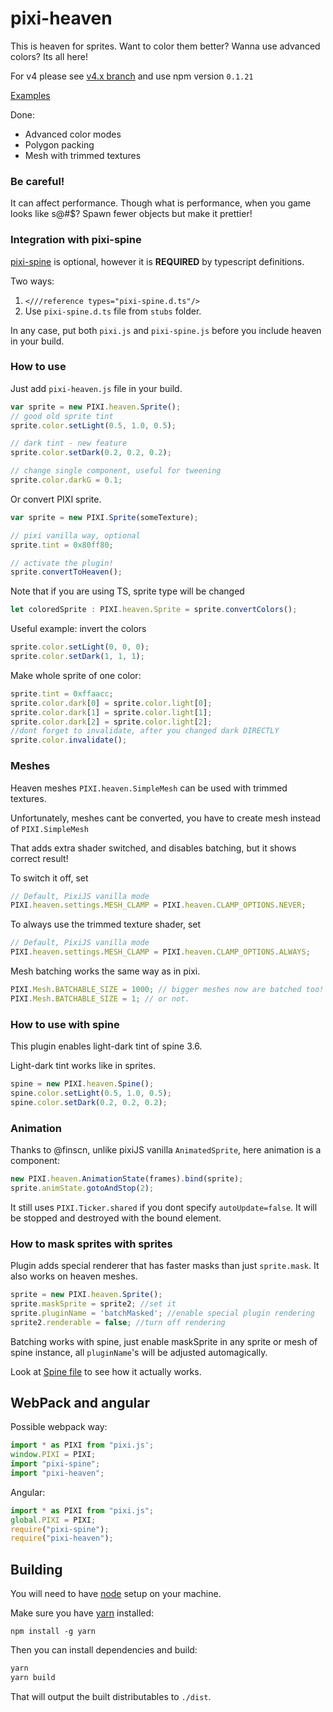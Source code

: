 # pixi-heaven

This is heaven for sprites. Want to color them better? Wanna use advanced colors? Its all here!

For v4 please see [v4.x branch](https://github.com/pixijs/pixi-spine/tree/v4.x) and use npm version `0.1.21`

[Examples](https://pixijs.github.io/examples/#/plugin-heaven/invert.js)  

Done:

* Advanced color modes
* Polygon packing
* Mesh with trimmed textures

### Be careful!

It can affect performance. 
Though what is performance, when you game looks like s@#$? 
Spawn fewer objects but make it prettier!

### Integration with pixi-spine

[pixi-spine](https://github.com/pixijs/pixi-spine) is optional, however it is **REQUIRED** by typescript definitions. 

Two ways:

1. `<///reference types="pixi-spine.d.ts"/>`
2. Use `pixi-spine.d.ts` file from `stubs` folder.

In any case, put both `pixi.js` and `pixi-spine.js` before you include heaven in your build.

### How to use

Just add `pixi-heaven.js` file in your build. 

```js
var sprite = new PIXI.heaven.Sprite();
// good old sprite tint
sprite.color.setLight(0.5, 1.0, 0.5);

// dark tint - new feature
sprite.color.setDark(0.2, 0.2, 0.2);

// change single component, useful for tweening
sprite.color.darkG = 0.1;
```

Or convert PIXI sprite.

```js
var sprite = new PIXI.Sprite(someTexture);

// pixi vanilla way, optional
sprite.tint = 0x80ff80;

// activate the plugin!
sprite.convertToHeaven();
```

Note that if you are using TS, sprite type will be changed

```ts
let coloredSprite : PIXI.heaven.Sprite = sprite.convertColors();
```

Useful example: invert the colors

```js
sprite.color.setLight(0, 0, 0);
sprite.color.setDark(1, 1, 1);
```

Make whole sprite of one color:

```js
sprite.tint = 0xffaacc;
sprite.color.dark[0] = sprite.color.light[0];
sprite.color.dark[1] = sprite.color.light[1];
sprite.color.dark[2] = sprite.color.light[2];
//dont forget to invalidate, after you changed dark DIRECTLY
sprite.color.invalidate();
```

### Meshes

Heaven meshes `PIXI.heaven.SimpleMesh` can be used with trimmed textures.

Unfortunately, meshes cant be converted, you have to create mesh instead of `PIXI.SimpleMesh`

That adds extra shader switched, and disables batching, but it shows correct result!

To switch it off, set 

```js
// Default, PixiJS vanilla mode
PIXI.heaven.settings.MESH_CLAMP = PIXI.heaven.CLAMP_OPTIONS.NEVER;
```

To always use the trimmed texture shader, set 

```js
// Default, PixiJS vanilla mode
PIXI.heaven.settings.MESH_CLAMP = PIXI.heaven.CLAMP_OPTIONS.ALWAYS;
```

Mesh batching works the same way as in pixi.

```js
PIXI.Mesh.BATCHABLE_SIZE = 1000; // bigger meshes now are batched too!
PIXI.Mesh.BATCHABLE_SIZE = 1; // or not.
```

### How to use with spine

This plugin enables light-dark tint of spine 3.6.

Light-dark tint works like in sprites.

```js
spine = new PIXI.heaven.Spine();
spine.color.setLight(0.5, 1.0, 0.5);
spine.color.setDark(0.2, 0.2, 0.2);
```

### Animation

Thanks to @finscn, unlike pixiJS vanilla  `AnimatedSprite`, here animation is a component:

```js
new PIXI.heaven.AnimationState(frames).bind(sprite);
sprite.animState.gotoAndStop(2);
```

It still uses `PIXI.Ticker.shared` if you dont specify `autoUpdate=false`. 
It will be stopped and destroyed with the bound element.

### How to mask sprites with sprites

Plugin adds special renderer that has faster masks than just `sprite.mask`. It also works on heaven meshes.

```js
sprite = new PIXI.heaven.Sprite();
sprite.maskSprite = sprite2; //set it
sprite.pluginName = 'batchMasked'; //enable special plugin rendering
sprite2.renderable = false; //turn off rendering
```

Batching works with spine, just enable maskSprite in any sprite or mesh of spine instance, 
all `pluginName`'s will be adjusted automagically.

Look at [Spine file](https://github.com/gameofbombs/pixi-heaven/blob/master/src/z_spine/Spine.ts) to see 
how it actually works. 

## WebPack and angular

Possible webpack way: 

```js
import * as PIXI from "pixi.js';
window.PIXI = PIXI;
import "pixi-spine";
import "pixi-heaven";
```

Angular:

```ts
import * as PIXI from "pixi.js";
global.PIXI = PIXI;
require("pixi-spine");
require("pixi-heaven");
```

## Building

You will need to have [node][node] setup on your machine.

Make sure you have [yarn][yarn] installed:

    npm install -g yarn

Then you can install dependencies and build:

```bash
yarn
yarn build
```

That will output the built distributables to `./dist`.

[node]:             https://nodejs.org/
[typescript]:       https://www.typescriptlang.org/
[yarn]:             https://yarnpkg.com
